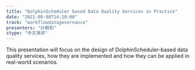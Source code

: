 ```yaml
---
title: "DolphinScheduler based Data Quality Services in Practice"
date: "2021-08-08T14:10:00" 
track: "workflowdatagovernance"
presenters: "孙朝和"
stype: "中文演讲"
---
```

This presentation will focus on the design of DolphinScheduler-based data quality services, how they are implemented and how they can be applied in real-world scenarios.